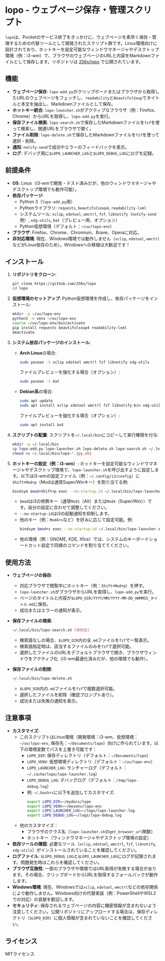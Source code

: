# lopo - ウェブページ保存・管理スクリプト

`lopo`は、Pocketのサービス終了をきっかけに、ウェブページを素早く保存・管理するための代替ツールとして開発されたスクリプト群です。Linux環境向けに設計されており、ホットキーを設定可能なウィンドウマネージャやデスクトップ環境（例：i3-wm）で、ブラウザのウェブページのURLと内容をMarkdownファイルとして保存します。リポジトリは [256x/lopo](https://github.com/256x/lopo) で公開されています。

## 機能
- **ウェブページ保存**: `lopo-add.py`がクリップボードまたはブラウザから取得したURLのウェブページをフェッチし、`readability`と`BeautifulSoup`でタイトルと本文を抽出し、Markdownファイルとして保存。
- **ホットキー統合**: `lopo-launcher.sh`がアクティブなブラウザ（例：Firefox、Chrome）からURLを取得し、`lopo-add.py`を実行。
- **保存ファイル検索**: `lopo-search.sh`で保存したMarkdownファイルを`fzf`を使って検索し、関連URLをブラウザで開く。
- **ファイル削除**: `lopo-delete.sh`で保存したMarkdownファイルを`fzf`を使って選択・削除。
- **通知**: `notify-send`で成功やエラーのフィードバックを表示。
- **ログ**: デバッグ用に`$LOPO_LAUNCHER_LOG`と`$LOPO_DEBUG_LOG`にログを記録。

## 前提条件
- **OS**: Linux（i3-wmで開発・テスト済みだが、他のウィンドウマネージャやデスクトップ環境でも動作可能）。
- **依存パッケージ**:
  - Python 3（`lopo-add.py`用）
  - Pythonライブラリ: `requests`, `beautifulsoup4`, `readability-lxml`
  - システムツール: `xclip`, `xdotool`, `wmctrl`, `fzf`, `libnotify`（`notify-send`用）, `xdg-utils`, `bat`（プレビュー用、オプション）
  - Python仮想環境（デフォルト：`~/uv/lopo-env`）
- **ブラウザ**: Firefox、Chrome、Chromium、Brave、Operaに対応。
- **非対応環境**: 現在、Windows環境では動作しません（`xclip`, `xdotool`, `wmctrl`などがLinux依存のため）。Windowsへの移植は大歓迎です！

## インストール
1. **リポジトリをクローン**:
   ```bash
   git clone https://github.com/256x/lopo
   cd lopo
   ```

2. **仮想環境のセットアップ**:
   Python仮想環境を作成し、依存パッケージをインストール:
   ```bash
   mkdir -p ~/uv/lopo-env
   python3 -m venv ~/uv/lopo-env
   source ~/uv/lopo-env/bin/activate
   pip install requests beautifulsoup4 readability-lxml
   deactivate
   ```

3. **システム依存パッケージのインストール**:
   - **Arch Linux**の場合:
     ```bash
     sudo pacman -S xclip xdotool wmctrl fzf libnotify xdg-utils
     ```
     ファイルプレビューを強化する場合（オプション）:
     ```bash
     sudo pacman -S bat
     ```
   - **Debian系**の場合:
     ```bash
     sudo apt update
     sudo apt install xclip xdotool wmctrl fzf libnotify-bin xdg-utils
     ```
     ファイルプレビューを強化する場合（オプション）:
     ```bash
     sudo apt install bat
     ```

4. **スクリプトの配置**:
   スクリプトを`~/.local/bin`にコピーして実行権限を付与:
   ```bash
   mkdir -p ~/.local/bin
   cp lopo-add.py lopo-launcher.sh lopo-delete.sh lopo-search.sh ~/.local/bin/
   chmod +x ~/.local/bin/lopo-*.{py,sh}
   ```

5. **ホットキーの設定（例：i3-wm）**:
   ホットキーを設定可能なウィンドウマネージャやデスクトップ環境で、`lopo-launcher.sh`を呼び出すように設定します。以下はi3-wmの設定ファイル（例：`~/.config/i3/config`）に`Shift+Mod+p`（Modは通常Super/Winキー）を割り当てる例:
   ```bash
   bindsym $mod+Shift+p exec --no-startup-id ~/.local/bin/lopo-launcher.sh
   ```
   - `$mod`はi3の修飾キー（通常`Mod1`（Alt）または`Mod4`（Super/Win））です。自分の設定に合わせて調整してください。
   - `--no-startup-id`はi3の起動通知を抑制します。
   - 他のキー（例：`Mod4+s`など）を好みに応じて設定可能。例:
     ```bash
     bindsym $mod+s exec --no-startup-id ~/.local/bin/lopo-launcher.sh
     ```
   - 他の環境（例：GNOME, KDE, Xfce）では、システムのキーボードショートカット設定で同様のコマンドを割り当ててください。

## 使用方法
- **ウェブページの保存**:
  - 対応ブラウザで閲覧中にホットキー（例：`Shift+Mod+p`）を押す。
  - `lopo-launcher.sh`がブラウザからURLを取得し、`lopo-add.py`を実行。
  - ページのタイトルと内容が`$LOPO_DIR/YYYY/MM/YYYY-MM-DD_HHMMSS_タイトル.md`に保存。
  - 成功またはエラーの通知が表示。

- **保存ファイルの検索**:
  ```bash
  ~/.local/bin/lopo-search.sh [検索語]
  ```
  - 検索語なしの場合、`$LOPO_DIR`内の全`.md`ファイルを`fzf`で一覧表示。
  - 検索語指定時は、該当するファイルのみを`fzf`で選択可能。
  - 選択したファイルのURLをデフォルトブラウザで開き、ブラウザウィンドウをアクティブ化（i3-wm最適化済みだが、他の環境でも動作）。

- **保存ファイルの削除**:
  ```bash
  ~/.local/bin/lopo-delete.sh
  ```
  - `$LOPO_DIR`内の`.md`ファイルを`fzf`で複数選択可能。
  - 選択したファイルを削除（確認プロンプトあり）。
  - 成功または失敗の通知を表示。

## 注意事項
- **カスタマイズ**:
  - このスクリプトはLinux環境（開発環境：i3-wm、仮想環境：`~/uv/lopo-env`, 保存先：`~/Documents/lopo`）向けに作られています。以下の環境変数でパスを上書き可能です：
    - `LOPO_DIR`: 保存ディレクトリ（デフォルト：`~/Documents/lopo`）
    - `LOPO_VENV`: 仮想環境ディレクトリ（デフォルト：`~/uv/lopo-env`）
    - `LOPO_LAUNCHER_LOG`: ランチャーログ（デフォルト：`~/.cache/lopo/lopo-launcher.log`）
    - `LOPO_DEBUG_LOG`: デバッグログ（デフォルト：`/tmp/lopo-debug.log`）
    - 例: `~/.bashrc`に以下を追加してカスタマイズ:
      ```bash
      export LOPO_DIR=~/mydocs/lopo
      export LOPO_VENV=~/myvenv/lopo-env
      export LOPO_LAUNCHER_LOG=~/logs/lopo-launcher.log
      export LOPO_DEBUG_LOG=~/logs/lopo-debug.log
      ```
  - 他のカスタマイズ：
    - ブラウザのクラス名（`lopo-launcher.sh`の`get_browser_url`関数）
    - ホットキー（ウィンドウマネージャやデスクトップ環境の設定）
- **依存ツールの確認**: 必要なツール（`xclip`, `xdotool`, `wmctrl`, `fzf`, `libnotify`, `xdg-utils`）がインストールされていることを確認してください。
- **ログファイル**: `$LOPO_DEBUG_LOG`と`$LOPO_LAUNCHER_LOG`にログが記録されます。問題発生時はこれらを確認してください。
- **ブラウザ互換性**: 一部のブラウザや環境ではURL取得が失敗する場合があります。その場合、クリップボードからURLを取得するフォールバックが動作します。
- **Windows環境**: 現在、Windowsでは`xclip`, `xdotool`, `wmctrl`などの依存関係により動作しません。Windows向けの代替実装（例：PowerShellやWSL2での対応）の貢献を歓迎します。
- **セキュリティ**: 保存されるウェブページの内容に機密情報が含まれないよう注意してください。公開リポジトリにアップロードする場合は、保存ディレクトリ（`$LOPO_DIR`）に個人情報が含まれていないことを確認してください。

## ライセンス
MITライセンス